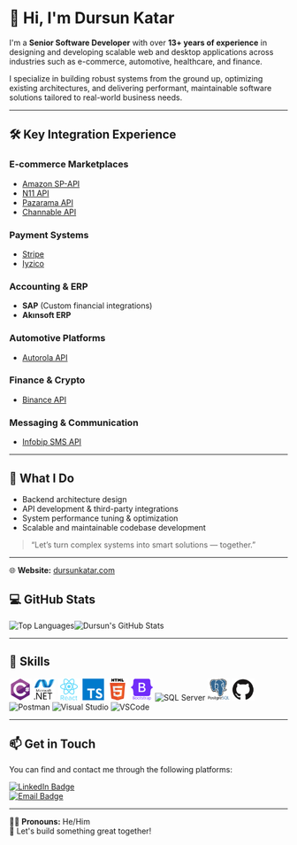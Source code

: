 # 👋 Hi, I'm Dursun Katar

I'm a **Senior Software Developer** with over **13+ years of experience** in designing and developing scalable web and desktop applications across industries such as e-commerce, automotive, healthcare, and finance.

I specialize in building robust systems from the ground up, optimizing existing architectures, and delivering performant, maintainable software solutions tailored to real-world business needs.

---

## 🛠️ Key Integration Experience

### E-commerce Marketplaces
- [Amazon SP-API](https://developer.amazonservices.com/)
- [N11 API](https://magazadestek.n11.com/faydali-dokumanlar)
- [Pazarama API](https://cdn.pazarama.com/asset/entegrasyondokumani/APIEntegrasyonDokumani18.09.2023.pdf)
- [Channable API](https://www.channable.com/blog/channable-api-2)

### Payment Systems
- [Stripe](https://stripe.com/docs/api)
- [Iyzico](https://iyzico.com/)

### Accounting & ERP
- **SAP** (Custom financial integrations)
- **Akınsoft ERP**

### Automotive Platforms
- [Autorola API](https://www.autorola.com/)

### Finance & Crypto
- [Binance API](https://binance-docs.github.io/apidocs/spot/en/)

### Messaging & Communication
- [Infobip SMS API](https://www.infobip.com/docs/api)

---

## 🚀 What I Do
- Backend architecture design  
- API development & third-party integrations  
- System performance tuning & optimization  
- Scalable and maintainable codebase development

> “Let’s turn complex systems into smart solutions — together.”

---

🌐 **Website:** [dursunkatar.com](https://www.dursunkatar.com)

## 💻 GitHub Stats

<img align="left" src="https://github-readme-stats.vercel.app/api/top-langs/?username=dursunkatar&layout=compact" alt="Top Languages" />

![Dursun's GitHub Stats](https://github-readme-stats.vercel.app/api?username=dursunkatar&show_icons=true)

---

## 🧠 Skills

<p>
  <img src="https://raw.githubusercontent.com/devicons/devicon/master/icons/csharp/csharp-original.svg" alt="C#" width="40" height="40"/> 
  <img src="https://raw.githubusercontent.com/devicons/devicon/master/icons/dot-net/dot-net-original-wordmark.svg" alt=".NET" width="40" height="40"/> 
  <img src="https://raw.githubusercontent.com/devicons/devicon/master/icons/react/react-original-wordmark.svg" alt="React" width="40" height="40"/>
  <img src="https://raw.githubusercontent.com/devicons/devicon/master/icons/typescript/typescript-original.svg" alt="TypeScript" width="40" height="40"/>
  <img src="https://raw.githubusercontent.com/devicons/devicon/master/icons/html5/html5-original-wordmark.svg" alt="HTML5" width="40" height="40"/> 
  <img src="https://raw.githubusercontent.com/devicons/devicon/master/icons/bootstrap/bootstrap-plain-wordmark.svg" alt="Bootstrap" width="40" height="40"/>
  <img src="https://www.svgrepo.com/show/303229/microsoft-sql-server-logo.svg" alt="SQL Server" width="40" height="40"/>
  <img src="https://raw.githubusercontent.com/devicons/devicon/master/icons/postgresql/postgresql-original-wordmark.svg" alt="PostgreSQL" width="40" height="40"/> 
  <img src="https://raw.githubusercontent.com/devicons/devicon/master/icons/github/github-original.svg" alt="GitHub" width="40" height="40"/> 
  <img src="https://www.vectorlogo.zone/logos/getpostman/getpostman-icon.svg" alt="Postman" width="40" height="40"/>
  <img src="https://i.pinimg.com/originals/ff/00/07/ff0007b52b67bbc5f86b88769e9c1b67.png" alt="Visual Studio" width="45" height="40"/> 
  <img src="https://upload.wikimedia.org/wikipedia/commons/thumb/9/9a/Visual_Studio_Code_1.35_icon.svg/1024px-Visual_Studio_Code_1.35_icon.svg.png" alt="VSCode" width="40" height="40"/>
</p>

---

## 📫 Get in Touch

You can find and contact me through the following platforms:

[![LinkedIn Badge](https://img.shields.io/badge/katardursun-follow%20on%20LinkedIn-blue?style=for-the-badge&logo=linkedin)](https://www.linkedin.com/in/dursun-katar/)  
[![Email Badge](https://img.shields.io/badge/dursun.katar@gmail.com-c14438?style=for-the-badge&logo=Gmail&logoColor=white)](mailto:dursun.katar@gmail.com)  

---

🙋‍♂️ **Pronouns:** He/Him  
🚀 Let's build something great together!
